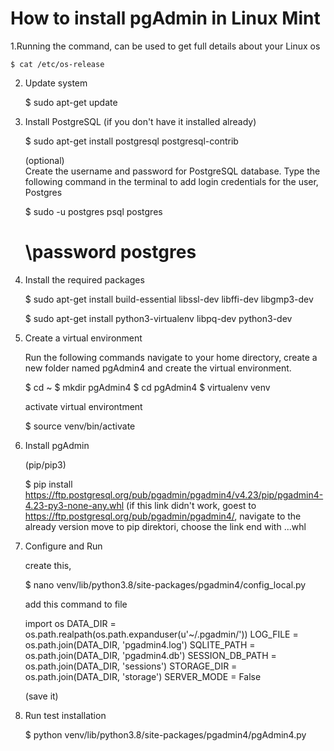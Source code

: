 <h1>How to install pgAdmin in Linux Mint </h1>

1.Running the command, can be used to get full details about your Linux os

    $ cat /etc/os-release 

2. Update system

    $ sudo apt-get update

3. Install PostgreSQL (if you don't have it installed already)

    $ sudo apt-get install postgresql postgresql-contrib

    (optional)    
    Create the username and password for PostgreSQL database. 
    Type the following command in the terminal to add login credentials for the user, Postgres
    
    $ sudo -u postgres psql postgres
    # \password postgres

4. Install the required packages

    $ sudo apt-get install build-essential libssl-dev libffi-dev libgmp3-dev
    
    $ sudo apt-get install python3-virtualenv libpq-dev python3-dev

5. Create a virtual environment

    Run the following commands navigate to your home directory, create a new folder named pgAdmin4 and create the virtual environment.

    $ cd ~
    $ mkdir pgAdmin4
    $ cd pgAdmin4
    $ virtualenv venv

    activate virtual environtment
    
    $ source venv/bin/activate

6. Install pgAdmin

    (pip/pip3)
    
    $ pip install https://ftp.postgresql.org/pub/pgadmin/pgadmin4/v4.23/pip/pgadmin4-4.23-py3-none-any.whl
    (if this link didn't work, goest to https://ftp.postgresql.org/pub/pgadmin/pgadmin4/, navigate to the already version
    move to pip direktori, choose the link end with ...whl
    
7. Configure and Run
   
    create this,
    
    $ nano venv/lib/python3.8/site-packages/pgadmin4/config_local.py

    add this command to file
    
    import os
    DATA_DIR = os.path.realpath(os.path.expanduser(u'~/.pgadmin/'))
    LOG_FILE = os.path.join(DATA_DIR, 'pgadmin4.log')
    SQLITE_PATH = os.path.join(DATA_DIR, 'pgadmin4.db')
    SESSION_DB_PATH = os.path.join(DATA_DIR, 'sessions')
    STORAGE_DIR = os.path.join(DATA_DIR, 'storage')
    SERVER_MODE = False 

    (save it)

8. Run test installation
    
    $ python venv/lib/python3.8/site-packages/pgadmin4/pgAdmin4.py


